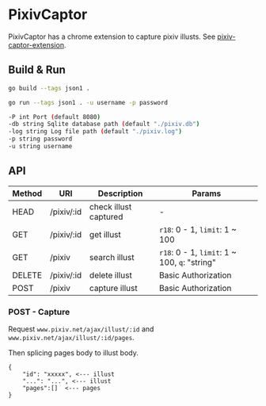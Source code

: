 # PixivCaptor

PixivCaptor has a chrome extension to capture pixiv illusts. See [pixiv-captor-extension](https://github.com/aitsuki/pixiv-captor-extension).

## Build & Run

```bash
go build --tags json1 .
```

```bash
go run --tags json1 . -u username -p password

-P int Port (default 8080)
-db string Sqlite database path (default "./pixiv.db")
-log string Log file path (default "./pixiv.log")
-p string password
-u string username
```

## API

| Method | URI        | Description           | Params                                        |
| ------ | ---------- | --------------------- | --------------------------------------------- |
| HEAD   | /pixiv/:id | check illust captured | -                                             |
| GET    | /pixiv/:id | get illust            | `r18`: 0 - 1, `limit`: 1 ~ 100                |
| GET    | /pixiv     | search illust         | `r18`: 0 - 1, `limit`: 1 ~ 100, `q`: "string" |
| DELETE | /pixiv/:id | delete illust         | Basic Authorization                           |
| POST   | /pixiv     | capture illust        | Basic Authorization                           |

### POST - Capture

Request `www.pixiv.net/ajax/illust/:id` and `www.pixiv.net/ajax/illust/:id/pages`.

Then splicing pages body to illust body.

```text
{
    "id": "xxxxx", <--- illust
    "...": "...", <--- illust
    "pages":[]  <--- pages
}
```
